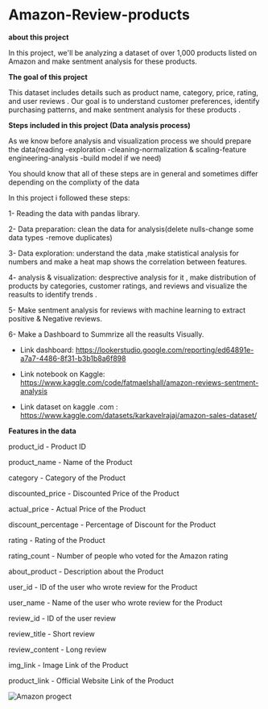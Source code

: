 # Amazon-Review-products

**about this project**

In this project, we'll be analyzing a dataset of over 1,000 products listed on Amazon and make sentment analysis for these products.

**The goal of this project**

This dataset includes details such as product name, category, price, rating, and user reviews . Our goal is to understand customer preferences, identify purchasing patterns, and make sentment analysis for these products .

**Steps included in this project (Data analysis process)**

As we know before analysis and visualization process we should prepare the data(reading -exploration -cleaning-normalization & scaling-feature engineering-analysis -build model if we need)

You should know that all of these steps are in general and sometimes differ depending on the complixty of the data

In this project i followed these steps:

1- Reading the data with pandas library.

2- Data preparation: clean the data for analysis(delete nulls-change some data types -remove duplicates)

3- Data exploration: understand the data ,make statistical analysis for numbers and make a heat map shows the correlation between features.

4- analysis & visualization: desprective analysis for it , make distribution of products by categories, customer ratings, and reviews and visualize the reasults to identify trends .

5- Make sentment analysis for reviews with machine learning to extract positive & Negative reviews.

6- Make a Dashboard to Summrize all the reasults Visually.

* Link dashboard:   https://lookerstudio.google.com/reporting/ed64891e-a7a7-4486-8f31-b3b1b8a6f898
  
* Link notebook on Kaggle: https://www.kaggle.com/code/fatmaelshall/amazon-reviews-sentment-analysis

* Link dataset on kaggle .com : https://www.kaggle.com/datasets/karkavelrajaj/amazon-sales-dataset/


**Features in the data**

product_id - Product ID

product_name - Name of the Product

category - Category of the Product

discounted_price - Discounted Price of the Product

actual_price - Actual Price of the Product

discount_percentage - Percentage of Discount for the Product

rating - Rating of the Product

rating_count - Number of people who voted for the Amazon rating

about_product - Description about the Product

user_id - ID of the user who wrote review for the Product

user_name - Name of the user who wrote review for the Product

review_id - ID of the user review

review_title - Short review

review_content - Long review

img_link - Image Link of the Product

product_link - Official Website Link of the Product

![Amazon progect](https://github.com/fatma-elshall/Amazon-Review-products/assets/90958050/b583fab5-b62f-4eb6-b658-e5a69ccefb02)

